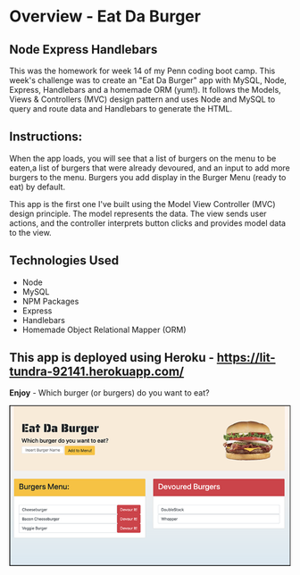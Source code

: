 # Overview - Eat Da Burger 

## Node Express Handlebars

This was the homework for week 14 of my Penn coding boot camp. This week's challenge was to create an "Eat Da Burger" app with MySQL, Node, Express, Handlebars and a homemade ORM (yum!). It follows the Models, Views & Controllers (MVC) design pattern and uses Node and MySQL to query and route data and Handlebars to generate the HTML.

## Instructions:

When the app loads, you will see that a list of burgers on the menu to be eaten,a list of burgers that were already devoured, and an input to add more burgers to the menu. Burgers you add display in the Burger Menu (ready to eat) by default.

This app is the first one I've built using the Model View Controller (MVC) design principle. The model represents the data. The view sends user actions, and the controller interprets button clicks and provides model data to the view.

## Technologies Used
- Node
- MySQL
- NPM Packages
- Express
- Handlebars
- Homemade Object Relational Mapper (ORM)

## This app is deployed using Heroku - https://lit-tundra-92141.herokuapp.com/

**Enjoy** - Which burger (or burgers) do you want to eat? 

![Eat Da Burger](public/assets/img/burger-app.png)
